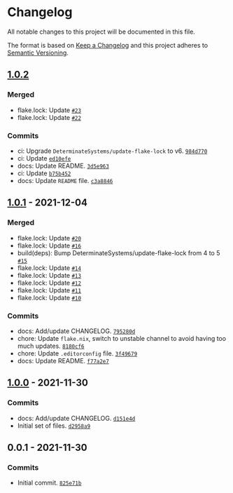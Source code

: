 # Changelog

All notable changes to this project will be documented in this file.

The format is based on [Keep a Changelog](https://keepachangelog.com/en/1.0.0/)
and this project adheres to [Semantic Versioning](https://semver.org/spec/v2.0.0.html).

## [1.0.2](https://github.com/loophp/flake-lock-update-workflow/compare/1.0.1...1.0.2)

### Merged

- flake.lock: Update [`#23`](https://github.com/loophp/flake-lock-update-workflow/pull/23)
- flake.lock: Update [`#22`](https://github.com/loophp/flake-lock-update-workflow/pull/22)

### Commits

- ci: Upgrade `DeterminateSystems/update-flake-lock` to v6. [`984d770`](https://github.com/loophp/flake-lock-update-workflow/commit/984d770e3e64bdf62c0591dc18e161fe233fc611)
- ci: Update [`ed10efe`](https://github.com/loophp/flake-lock-update-workflow/commit/ed10efe5a46705adf94c77a958b5e8c0dcd11566)
- docs: Update README. [`3d5e963`](https://github.com/loophp/flake-lock-update-workflow/commit/3d5e9637c5a17d89a09d8a79d84d78c9c6ac11b6)
- ci: Update [`b75b452`](https://github.com/loophp/flake-lock-update-workflow/commit/b75b4525d01d91d11223344366ef3bd4d81ffce8)
- docs: Update `README` file. [`c3a8846`](https://github.com/loophp/flake-lock-update-workflow/commit/c3a884652f1d96af9b022d40f60d6374d83dcdc0)

## [1.0.1](https://github.com/loophp/flake-lock-update-workflow/compare/1.0.0...1.0.1) - 2021-12-04

### Merged

- flake.lock: Update [`#20`](https://github.com/loophp/flake-lock-update-workflow/pull/20)
- flake.lock: Update [`#16`](https://github.com/loophp/flake-lock-update-workflow/pull/16)
- build(deps): Bump DeterminateSystems/update-flake-lock from 4 to 5 [`#15`](https://github.com/loophp/flake-lock-update-workflow/pull/15)
- flake.lock: Update [`#14`](https://github.com/loophp/flake-lock-update-workflow/pull/14)
- flake.lock: Update [`#13`](https://github.com/loophp/flake-lock-update-workflow/pull/13)
- flake.lock: Update [`#12`](https://github.com/loophp/flake-lock-update-workflow/pull/12)
- flake.lock: Update [`#11`](https://github.com/loophp/flake-lock-update-workflow/pull/11)
- flake.lock: Update [`#10`](https://github.com/loophp/flake-lock-update-workflow/pull/10)

### Commits

- docs: Add/update CHANGELOG. [`795280d`](https://github.com/loophp/flake-lock-update-workflow/commit/795280da6c22de0533e99588d79eb68713d42362)
- chore: Update `flake.nix`, switch to unstable channel to avoid having too much updates. [`8180cf6`](https://github.com/loophp/flake-lock-update-workflow/commit/8180cf6df708c8503b05370f99b46471d3056c60)
- chore: Update `.editorconfig` file. [`3f49679`](https://github.com/loophp/flake-lock-update-workflow/commit/3f49679df6ffb0287ffda86e676c8cb406fb39ae)
- docs: Update README. [`f77a2e7`](https://github.com/loophp/flake-lock-update-workflow/commit/f77a2e7204ecfb69a602103567b50e823d284cf7)

## [1.0.0](https://github.com/loophp/flake-lock-update-workflow/compare/0.0.1...1.0.0) - 2021-11-30

### Commits

- docs: Add/update CHANGELOG. [`d151e4d`](https://github.com/loophp/flake-lock-update-workflow/commit/d151e4d7f1544f514de9f74771549fe06fc6891f)
- Initial set of files. [`d2958a9`](https://github.com/loophp/flake-lock-update-workflow/commit/d2958a9d29900bd76589d5a9460023326c25da0d)

## 0.0.1 - 2021-11-30

### Commits

- Initial commit. [`825e71b`](https://github.com/loophp/flake-lock-update-workflow/commit/825e71bb6b6b42aabd0f8a0b7dd53d071e470850)
